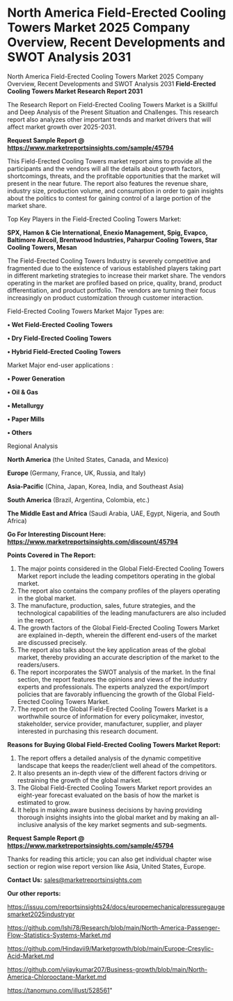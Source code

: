# North America Field-Erected Cooling Towers Market 2025 Company Overview, Recent Developments and SWOT Analysis 2031
North America Field-Erected Cooling Towers Market 2025 Company Overview, Recent Developments and SWOT Analysis 2031
<strong>Field-Erected Cooling Towers Market Research Report 2031</strong>

The Research Report on Field-Erected Cooling Towers Market is a Skillful and Deep Analysis of the Present Situation and Challenges. This research report also analyzes other important trends and market drivers that will affect market growth over 2025-2031.

<strong>Request Sample Report @ <a href=https://www.marketreportsinsights.com/sample/45794>https://www.marketreportsinsights.com/sample/45794</a></strong>

This Field-Erected Cooling Towers market report aims to provide all the participants and the vendors will all the details about growth factors, shortcomings, threats, and the profitable opportunities that the market will present in the near future. The report also features the revenue share, industry size, production volume, and consumption in order to gain insights about the politics to contest for gaining control of a large portion of the market share.

Top Key Players in the Field-Erected Cooling Towers Market:

<strong>SPX, Hamon & Cie International, Enexio Management, Spig, Evapco, Baltimore Aircoil, Brentwood Industries, Paharpur Cooling Towers, Star Cooling Towers, Mesan</strong>

The Field-Erected Cooling Towers Industry is severely competitive and fragmented due to the existence of various established players taking part in different marketing strategies to increase their market share. The vendors operating in the market are profiled based on price, quality, brand, product differentiation, and product portfolio. The vendors are turning their focus increasingly on product customization through customer interaction.

Field-Erected Cooling Towers Market Major Types are:

<strong>•  Wet Field-Erected Cooling Towers

•  Dry Field-Erected Cooling Towers

•  Hybrid Field-Erected Cooling Towers</strong>

Market Major end-user applications :

<strong>•  Power Generation

•  Oil & Gas

•  Metallurgy

•  Paper Mills

•  Others</strong>

Regional Analysis

</u><strong><b>North America</b></strong> (the United States, Canada, and Mexico)

<strong><b>Europe </b></strong>(Germany, France, UK, Russia, and Italy)

<strong><b>Asia-Pacific</b></strong> (China, Japan, Korea, India, and Southeast Asia)

<strong><b>South America</b></strong> (Brazil, Argentina, Colombia, etc.)

<strong><b>The Middle East and Africa</b></strong> (Saudi Arabia, UAE, Egypt, Nigeria, and South Africa)

<strong>Go For Interesting Discount Here: <a href=https://www.marketreportsinsights.com/discount/45794>https://www.marketreportsinsights.com/discount/45794</a></strong>

<strong>Points Covered in The Report:</strong>
<ol>
  <li>The major points considered in the Global Field-Erected Cooling Towers Market report include the leading competitors operating in the global market.</li>
  <li>The report also contains the company profiles of the players operating in the global market.</li>
  <li>The manufacture, production, sales, future strategies, and the technological capabilities of the leading manufacturers are also included in the report.</li>
  <li>The growth factors of the Global Field-Erected Cooling Towers Market are explained in-depth, wherein the different end-users of the market are discussed precisely.</li>
  <li>The report also talks about the key application areas of the global market, thereby providing an accurate description of the market to the readers/users.</li>
  <li>The report incorporates the SWOT analysis of the market. In the final section, the report features the opinions and views of the industry experts and professionals. The experts analyzed the export/import policies that are favorably influencing the growth of the Global Field-Erected Cooling Towers Market.</li>
  <li>The report on the Global Field-Erected Cooling Towers Market is a worthwhile source of information for every policymaker, investor, stakeholder, service provider, manufacturer, supplier, and player interested in purchasing this research document.</li>
</ol>
<strong>Reasons for Buying Global Field-Erected Cooling Towers Market Report:</strong>

<ol>
  <li>The report offers a detailed analysis of the dynamic competitive landscape that keeps the reader/client well ahead of the competitors.</li>
  <li>It also presents an in-depth view of the different factors driving or restraining the growth of the global market.</li>
  <li>The Global Field-Erected Cooling Towers Market report provides an eight-year forecast evaluated on the basis of how the market is estimated to grow.</li>
  <li>It helps in making aware business decisions by having providing thorough insights insights into the global market and by making an all-inclusive analysis of the key market segments and sub-segments.</li>
</ol>
<strong>Request Sample Report @ <a href=https://www.marketreportsinsights.com/sample/45794>https://www.marketreportsinsights.com/sample/45794</a></strong>


Thanks for reading this article; you can also get individual chapter wise section or region wise report version like Asia, United States, Europe.

<strong>Contact Us:</strong>
sales@marketreportsinsights.com

<strong>Our other reports:</strong>

<a href=https://issuu.com/reportsinsights24/docs/europemechanicalpressuregaugesmarket2025industrypr>https://issuu.com/reportsinsights24/docs/europemechanicalpressuregaugesmarket2025industrypr</a>

<a href=https://github.com/Ishi78/Research/blob/main/North-America-Passenger-Flow-Statistics-Systems-Market.md>https://github.com/Ishi78/Research/blob/main/North-America-Passenger-Flow-Statistics-Systems-Market.md</a>

<a href=https://github.com/Hindavii9/Marketgrowth/blob/main/Europe-Cresylic-Acid-Market.md>https://github.com/Hindavii9/Marketgrowth/blob/main/Europe-Cresylic-Acid-Market.md</a>

<a href=https://github.com/vijaykumar207/Business-growth/blob/main/North-America-Chlorooctane-Market.md>https://github.com/vijaykumar207/Business-growth/blob/main/North-America-Chlorooctane-Market.md</a>

<a href=https://tanomuno.com/illust/528561>https://tanomuno.com/illust/528561</a>"
